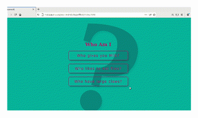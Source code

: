 ![gif](https://github.com/diegosfc100/CSS_Tests/blob/master/002.text-sliding-effect/outro%20%E2%80%90%20Made%20with%20Clipchamp.gif)
